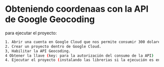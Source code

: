 # Obteniendo coordenaas con la API de Google Geocoding

para ejecutar el proyecto: 
```sh
1. Abrir una cuenta en Google Cloud que nos permite consumir 300 dolares de manera gratuita.
2. Crear un proyecto dentro de Google Cloud.
3, Habilitar la API Geocoding.
4 Obtener la llave (key: para la autorización del consumo de la API)
4. Ejecutar el proyecto (instalando las librerias si la ejecución es en local) o ejecutar directamente en google colab
```